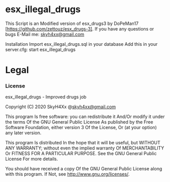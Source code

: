 # esx_illegal_drugs

This Script is an Modified version of esx_drugs3 by DoPeMan17 [https://github.com/zettouz/esx_drugs-3]. If you have any questions or bugs E-Mail me: skyh4xx@gmail.com


Installation
Import esx_illegal_drugs.sql in your database
Add this in your server.cfg:
start esx_illegal_drugs

# Legal
### License
esx_illegal_drugs - Improved drugs job

Copyright (C) 2020 SkyH4Xx @skyh4xx@gmail.com

This program Is free software: you can redistribute it And/Or modify it under the terms Of the GNU General Public License As published by the Free Software Foundation, either version 3 Of the License, Or (at your option) any later version.

This program Is distributed In the hope that it will be useful, but WITHOUT ANY WARRANTY; without even the implied warranty Of MERCHANTABILITY Or FITNESS FOR A PARTICULAR PURPOSE. See the GNU General Public License For more details.

You should have received a copy Of the GNU General Public License along with this program. If Not, see http://www.gnu.org/licenses/.